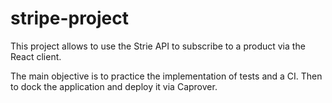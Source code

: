 # stripe-project

This project allows to use the Strie API to subscribe to a product via the React client. 

The main objective is to practice the implementation of tests and a CI. Then to dock the application and deploy it via Caprover.
